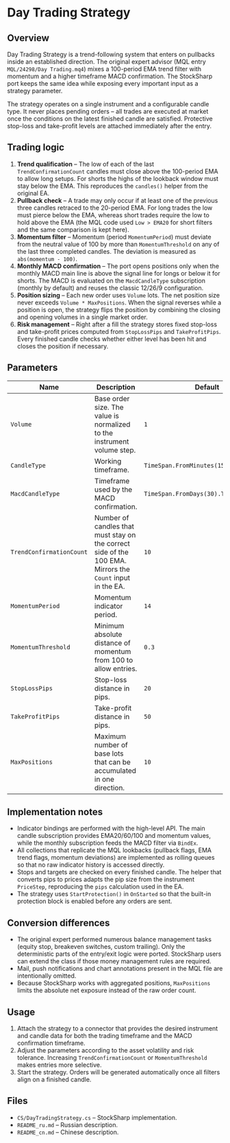 # Day Trading Strategy

## Overview
Day Trading Strategy is a trend-following system that enters on pullbacks inside an established direction. The original expert advisor (MQL entry `MQL/24298/Day Trading.mq4`) mixes a 100-period EMA trend filter with momentum and a higher timeframe MACD confirmation. The StockSharp port keeps the same idea while exposing every important input as a strategy parameter.

The strategy operates on a single instrument and a configurable candle type. It never places pending orders – all trades are executed at market once the conditions on the latest finished candle are satisfied. Protective stop-loss and take-profit levels are attached immediately after the entry.

## Trading logic
1. **Trend qualification** – The low of each of the last `TrendConfirmationCount` candles must close above the 100-period EMA to allow long setups. For shorts the highs of the lookback window must stay below the EMA. This reproduces the `candles()` helper from the original EA.
2. **Pullback check** – A trade may only occur if at least one of the previous three candles retraced to the 20-period EMA. For long trades the low must pierce below the EMA, whereas short trades require the low to hold above the EMA (the MQL code used `Low > EMA20` for short filters and the same comparison is kept here).
3. **Momentum filter** – Momentum (period `MomentumPeriod`) must deviate from the neutral value of 100 by more than `MomentumThreshold` on any of the last three completed candles. The deviation is measured as `abs(momentum - 100)`.
4. **Monthly MACD confirmation** – The port opens positions only when the monthly MACD main line is above the signal line for longs or below it for shorts. The MACD is evaluated on the `MacdCandleType` subscription (monthly by default) and reuses the classic 12/26/9 configuration.
5. **Position sizing** – Each new order uses `Volume` lots. The net position size never exceeds `Volume * MaxPositions`. When the signal reverses while a position is open, the strategy flips the position by combining the closing and opening volumes in a single market order.
6. **Risk management** – Right after a fill the strategy stores fixed stop-loss and take-profit prices computed from `StopLossPips` and `TakeProfitPips`. Every finished candle checks whether either level has been hit and closes the position if necessary.

## Parameters
| Name | Description | Default |
| --- | --- | --- |
| `Volume` | Base order size. The value is normalized to the instrument volume step. | `1` |
| `CandleType` | Working timeframe. | `TimeSpan.FromMinutes(15).TimeFrame()` |
| `MacdCandleType` | Timeframe used by the MACD confirmation. | `TimeSpan.FromDays(30).TimeFrame()` |
| `TrendConfirmationCount` | Number of candles that must stay on the correct side of the 100 EMA. Mirrors the `Count` input in the EA. | `10` |
| `MomentumPeriod` | Momentum indicator period. | `14` |
| `MomentumThreshold` | Minimum absolute distance of momentum from 100 to allow entries. | `0.3` |
| `StopLossPips` | Stop-loss distance in pips. | `20` |
| `TakeProfitPips` | Take-profit distance in pips. | `50` |
| `MaxPositions` | Maximum number of base lots that can be accumulated in one direction. | `10` |

## Implementation notes
- Indicator bindings are performed with the high-level API. The main candle subscription provides EMA20/60/100 and momentum values, while the monthly subscription feeds the MACD filter via `BindEx`.
- All collections that replicate the MQL lookbacks (pullback flags, EMA trend flags, momentum deviations) are implemented as rolling queues so that no raw indicator history is accessed directly.
- Stops and targets are checked on every finished candle. The helper that converts pips to prices adapts the pip size from the instrument `PriceStep`, reproducing the `pips` calculation used in the EA.
- The strategy uses `StartProtection()` in `OnStarted` so that the built-in protection block is enabled before any orders are sent.

## Conversion differences
- The original expert performed numerous balance management tasks (equity stop, breakeven switches, custom trailing). Only the deterministic parts of the entry/exit logic were ported. StockSharp users can extend the class if those money management rules are required.
- Mail, push notifications and chart annotations present in the MQL file are intentionally omitted.
- Because StockSharp works with aggregated positions, `MaxPositions` limits the absolute net exposure instead of the raw order count.

## Usage
1. Attach the strategy to a connector that provides the desired instrument and candle data for both the trading timeframe and the MACD confirmation timeframe.
2. Adjust the parameters according to the asset volatility and risk tolerance. Increasing `TrendConfirmationCount` or `MomentumThreshold` makes entries more selective.
3. Start the strategy. Orders will be generated automatically once all filters align on a finished candle.

## Files
- `CS/DayTradingStrategy.cs` – StockSharp implementation.
- `README_ru.md` – Russian description.
- `README_cn.md` – Chinese description.
